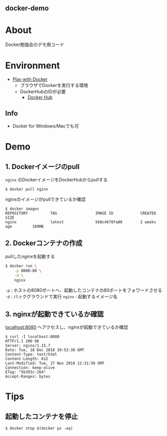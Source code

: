 docker-demo
---


# About
Docker勉強会のデモ用コード

# Environment
* [Play with Docker](https://labs.play-with-docker.com/)
    - ブラウザでDockerを実行する環境
    - DockerHubのIDが必要
        - [Docker Hub](https://hub.docker.com/)

## Info
* Docker for Windows/Macでも可

# Demo
## 1. Dockerイメージのpull
`nginx` のDockerイメージをDockerHubからpullする

```
$ docker pull nginx
```

nginxのイメージがpullできているか確認

```
$ docker images
REPOSITORY          TAG                 IMAGE ID            CREATED             SIZE
nginx               latest              568c4670fa80        2 weeks ago         109MB
```

## 2. Dockerコンテナの作成
pullしたnginxを起動する

```bash
$ docker run \
    -p 8080:80 \
    -d \
    nginx
```

`-p` : ホストの8080ポートへ、起動したコンテナの80ポートをフォワードさせる
`-d` : バックグラウンドで実行
`nginx` : 起動するイメージ名


## 3. nginxが起動できているか確認
[localhost:8080](http://localhost:8080/) へアクセスし、nginxが起動できているか確認

```
$ curl -I localhost:8080
HTTP/1.1 200 OK
Server: nginx/1.15.7
Date: Tue, 18 Dec 2018 20:53:38 GMT
Content-Type: text/html
Content-Length: 612
Last-Modified: Tue, 27 Nov 2018 12:31:56 GMT
Connection: keep-alive
ETag: "5b393c-264"
Accept-Ranges: bytes
```

# Tips
## 起動したコンテナを停止
```
$ docker stop $(docker ps -aq)
```
